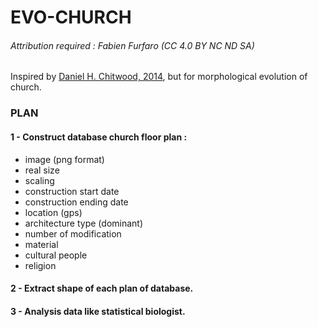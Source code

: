 # EVO-CHURCH

###### Attribution required : Fabien Furfaro (CC 4.0 BY NC ND SA)

Inspired by [Daniel H. Chitwood, 2014](https://doi.org/10.1371/journal.pone.0109229), but for morphological evolution of church.

### PLAN

#### 1 - Construct database church floor plan :

* image (png format)
* real size
* scaling
* construction start date
* construction ending date
* location (gps)
* architecture type (dominant)
* number of modification
* material
* cultural people
* religion

#### 2 - Extract shape of each plan of database.

#### 3 - Analysis data like statistical biologist.


